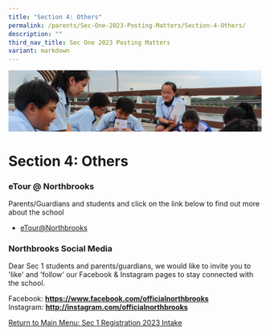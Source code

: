 ```yaml
---
title: "Section 4: Others"
permalink: /parents/Sec-One-2023-Posting-Matters/Section-4-Others/
description: ""
third_nav_title: Sec One 2023 Posting Matters
variant: markdown
---
```

![](/images/Parentsbanner.jpg)

Section 4: Others
=================

### eTour @ Northbrooks

Parents/Guardians and students and click on the link below to find out more about the school 

*   [eTour@Northbrooks](/about-us/tour-at-northbrooks/)

### Northbrooks Social Media

Dear Sec 1 students and parents/guardians, we would like to invite you to 'like' and 'follow' our Facebook &amp; Instagram pages to stay connected with the school.

  

Facebook:&nbsp;[<b>https://www.facebook.com/officialnorthbrooks</b>](https://www.facebook.com/officialnorthbrooks) <br>
Instagram:&nbsp;[<b>http://instagram.com/officialnorthbrooks</b>](http://instagram.com/officialnorthbrooks)


[Return to Main Menu: Sec 1 Registration 2023 Intake](/parents/Sec-One-2023-Posting-Matters/Sec-One-2023-Posting-Matters/)